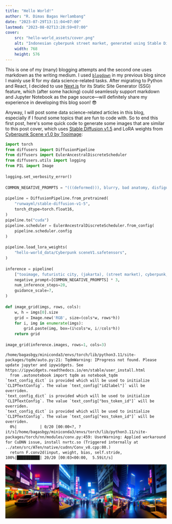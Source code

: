 ```yaml
---
title: "Hello World!"
author: "R. Dimas Bagas Herlambang"
date: "2023-07-29T13:11:04+07:00"
lastmod: "2023-08-02T13:28:59+07:00"
cover:
    src: "hello-world_assets/cover.png"
    alt: "Indonesian cyberpunk street market, generated using Stable Diffusion v1.5 and Cyberpunk Scene LoRA."
    width: 768
    height: 576
---
```

This is one of my (many) blogging attempts and the second one uses markdown as the writing medium. I used [`blogdown`](https://pkgs.rstudio.com/blogdown/) in my previous blog since I mainly use R for my data science-related tasks. After migrating to Python and React, I decided to use [Next.js](https://nextjs.org/) for its Static Site Generator (SSG) feature, which (after some hacking) could seamlessly support markdown and Jupyter Notebook as the page source&#8212;will definitely share my experience in developing this blog soon! 😎

Anyway, I will post some data science-related articles in this blog, especially if I found some topics that are fun to code with. So to end this first post, here's some quick code to generate some images that are similar to this post cover, which uses [Stable Diffusion v1.5](https://huggingface.co/runwayml/stable-diffusion-v1-5) and LoRA weights from [Cyberpunk Scene v1.0 by Tooimage](https://civitai.com/models/58594/cyberpunk-scene-v10-by-tooimage):


```python
import torch
from diffusers import DiffusionPipeline
from diffusers import EulerAncestralDiscreteScheduler
from diffusers.utils import logging
from PIL import Image

logging.set_verbosity_error()

COMMON_NEGATIVE_PROMPTS = "(((deformed))), blurry, bad anatomy, disfigured, poorly drawn face, mutation, mutated, (extra_limb), (ugly), (poorly drawn hands), fused fingers, messy drawing, broken legs censor, censored, censor_bar, multiple breasts, (mutated hands and fingers:1.5), (long body :1.3), (mutation, poorly drawn :1.2), black-white, bad anatomy, liquid body, liquidtongue, disfigured, malformed, mutated, anatomical nonsense, text font ui, error, malformed hands, long neck, blurred, lowers, low res, bad anatomy, bad proportions, bad shadow, uncoordinated body, unnatural body, fused breasts, bad breasts, huge breasts, poorly drawn breasts, extra breasts, liquid breasts, heavy breasts, missingbreasts, huge haunch, huge thighs, huge calf, bad hands, fused hand, missing hand, disappearing arms, disappearing thigh, disappearing calf, disappearing legs, fusedears, bad ears, poorly drawn ears, extra ears, liquid ears, heavy ears, missing ears, old photo, low res, black and white, black and white filter, colorless, (((deformed))), blurry, bad anatomy, disfigured, poorly drawn face, mutation, mutated, (extra_limb), (ugly), (poorly drawn hands), fused fingers, messy drawing, broken legs censor, censored, censor_bar, multiple breasts, (mutated hands and fingers:1.5), (long body :1.3), (mutation, poorly drawn :1.2), black-white, bad anatomy, liquid body, liquid tongue, disfigured, malformed, mutated, anatomical nonsense, text font ui, error, malformed hands, long neck, blurred, lowers, low res, bad anatomy, bad proportions, bad shadow, uncoordinated body, unnatural body, fused breasts, bad breasts, huge breasts, poorly drawn breasts, extra breasts, liquid breasts, heavy breasts, missing breasts, huge haunch, huge thighs, huge calf, bad hands, fused hand, missing hand, disappearing arms, disappearing thigh, disappearing calf, disappearing legs, fused ears, bad ears, poorly drawn ears, extra ears, liquid ears, heavy ears, missing ears, old photo, low res, black and white, black and white filter, colorless, (((deformed))), blurry, bad anatomy, disfigured, poorly drawn face, mutation, mutated, (extra_limb), (ugly), (poorly drawn hands), fused fingers, messy drawing, broken legs censor, censored, censor_bar, multiple breasts, (mutated hands and fingers:1.5), (long body :1.3), (mutation, poorly drawn :1.2), black-white, bad anatomy, liquid body, liquid tongue, disfigured, malformed, mutated, anatomical nonsense, text font ui, error, malformed hands, long neck, blurred, lowers, low res, bad anatomy, bad proportions, bad shadow, uncoordinated body, unnatural body, fused breasts, bad breasts, huge breasts, poorly drawn breasts, extra breasts, liquid breasts, heavy breasts, missing breasts, huge haunch, huge thighs, huge calf, bad hands, fused hand, missing hand, disappearing arms, disappearing thigh, disappearing calf, disappearing legs, fused ears, bad ears, poorly drawn ears, extra ears, liquid ears, heavy ears, missing ears, (((deformed))), blurry, bad anatomy, disfigured, poorly drawn face, mutation, mutated, (extra_limb), (ugly), (poorly drawn hands), fused fingers, messy drawing, broken legs censor, censored, censor_bar, multiple breasts, (mutated hands and fingers:1.5), (long body :1.3), (mutation, poorly drawn :1.2), black-white, bad anatomy, liquid body, liquidtongue, disfigured, malformed, mutated, anatomical nonsense, text font ui, error, malformed hands, long neck, blurred, lowers, low res, bad anatomy, bad proportions, bad shadow, uncoordinated body, unnatural body, fused breasts, bad breasts, huge breasts, poorly drawn breasts, extra breasts, liquid breasts, heavy breasts, missingbreasts, huge haunch, huge thighs, huge calf, bad hands, fused hand, missing hand, disappearing arms, disappearing thigh, disappearing calf, disappearing legs, fusedears, bad ears, poorly drawn ears, extra ears, liquid ears, heavy ears, missing ears, "

pipeline = DiffusionPipeline.from_pretrained(
    "runwayml/stable-diffusion-v1-5",
    torch_dtype=torch.float16,
)
pipeline.to("cuda")
pipeline.scheduler = EulerAncestralDiscreteScheduler.from_config(
    pipeline.scheduler.config
)

pipeline.load_lora_weights(
    "hello-world_data/Cyberpunk sceneV1.safetensors",
)

inference = pipeline(
    ["tooimage, futuristic city, (jakarta), (street market), cyberpunk, realistic, night, <lora:Cyberpunk sceneV1:1>"] * 3,
    negative_prompt=[COMMON_NEGATIVE_PROMPTS] * 3,
    num_inference_steps=20,
    guidance_scale=7,
)

def image_grid(imgs, rows, cols):
    w, h = imgs[0].size
    grid = Image.new('RGB', size=(cols*w, rows*h))
    for i, img in enumerate(imgs):
        grid.paste(img, box=(i%cols*w, i//cols*h))
    return grid

image_grid(inference.images, rows=1, cols=3)
```

    /home/bagasbgy/miniconda3/envs/torch/lib/python3.11/site-packages/tqdm/auto.py:21: TqdmWarning: IProgress not found. Please update jupyter and ipywidgets. See https://ipywidgets.readthedocs.io/en/stable/user_install.html
      from .autonotebook import tqdm as notebook_tqdm
    `text_config_dict` is provided which will be used to initialize `CLIPTextConfig`. The value `text_config["id2label"]` will be overriden.
    `text_config_dict` is provided which will be used to initialize `CLIPTextConfig`. The value `text_config["bos_token_id"]` will be overriden.
    `text_config_dict` is provided which will be used to initialize `CLIPTextConfig`. The value `text_config["eos_token_id"]` will be overriden.
      0%|          | 0/20 [00:00<?, ?it/s]/home/bagasbgy/miniconda3/envs/torch/lib/python3.11/site-packages/torch/nn/modules/conv.py:459: UserWarning: Applied workaround for CuDNN issue, install nvrtc.so (Triggered internally at ../aten/src/ATen/native/cudnn/Conv_v8.cpp:80.)
      return F.conv2d(input, weight, bias, self.stride,
    100%|██████████| 20/20 [00:03<00:00,  5.59it/s]





    
![png](hello-world_files/hello-world_2_1.png)
    


